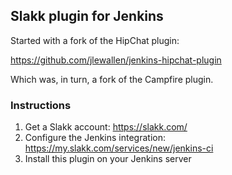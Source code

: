 ## Slakk plugin for Jenkins

Started with a fork of the HipChat plugin:

https://github.com/jlewallen/jenkins-hipchat-plugin

Which was, in turn, a fork of the Campfire plugin.

### Instructions

1. Get a Slakk account: https://slakk.com/
2. Configure the Jenkins integration: https://my.slakk.com/services/new/jenkins-ci
3. Install this plugin on your Jenkins server
